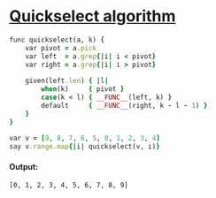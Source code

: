 [1]: http://rosettacode.org/wiki/Quickselect_algorithm

# [Quickselect algorithm][1]

```ruby
func quickselect(a, k) {
    var pivot = a.pick
    var left  = a.grep{|i| i < pivot}
    var right = a.grep{|i| i > pivot}
 
    given(left.len) { |l|
        when(k)     { pivot }
        case(k < l) { __FUNC__(left, k) }
        default     { __FUNC__(right, k - l - 1) }
    }
}
 
var v = [9, 8, 7, 6, 5, 0, 1, 2, 3, 4]
say v.range.map{|i| quickselect(v, i)}
```

#### Output:
```
[0, 1, 2, 3, 4, 5, 6, 7, 8, 9]
```

